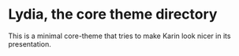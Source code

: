 Lydia, the core theme directory
===============================

This is a minimal core-theme that tries to make Karin look nicer in its presentation.

